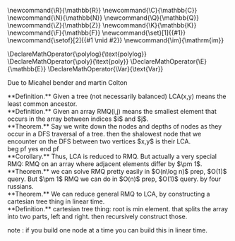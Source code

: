 \newcommand{\R}{\mathbb{R}}
\newcommand{\C}{\mathbb{C}}
\newcommand{\N}{\mathbb{N}}
\newcommand{\Q}{\mathbb{Q}}
\newcommand{\Z}{\mathbb{Z}}
\newcommand{\K}{\mathbb{K}}
\newcommand{\F}{\mathbb{F}}
\newcommand{\set}[1]{\{#1\}}
\newcommand{\setof}[2]{\{#1 \mid #2\}}
\newcommand{\im}{\mathrm{im}}

\DeclareMathOperator{\polylog}{\text{polylog}}
\DeclareMathOperator{\poly}{\text{poly}}
\DeclareMathOperator{\E}{\mathbb{E}}
\DeclareMathOperator{\Var}{\text{Var}}


Due to Micahel bender and martin Colton

<div class="defn envbox">**Definition.**
Given a tree (not necessarily balanced) LCA(x,y) means the least
common ancestor. 
</div>

<div class="defn envbox">**Definition.**
Given an array RMQ(i,j) means the smallest element that occurs in
the array between indices $i$ and $j$.
</div>

<div class="thm envbox">**Theorem.**
Say we write down the nodes and depths of nodes as they occur in
a DFS traversal of a tree. then the shalowest node that we
encounter on the DFS between two vertices $x,y$ is their LCA.
</div>
beg pf yes
end pf

<div class="cor envbox">**Corollary.**
Thus, LCA is reduced to RMQ. But actually a very special RMQ:
RMQ on an array where adjacent elements differ by $\pm 1$.
</div>

<div class="thm envbox">**Theorem.**
we can solve RMQ pretty easily in $O(n\log n)$ prep, $O(1)$
query.
But $\pm 1$ RMQ we can do in $O(n)$ prep, $O(1)$ query.
by four russians.
</div>

<div class="thm envbox">**Theorem.**
We can reduce general RMQ to LCA, by constructing a cartesian
tree thing in linear time.
</div>

<div class="defn envbox">**Definition.**
cartesian tree thing: 
root is min element. that splits the array into two parts, left
and right. then recursively construct those. 

note : if you build one node at a time you can build this in
linear time.
</div>


